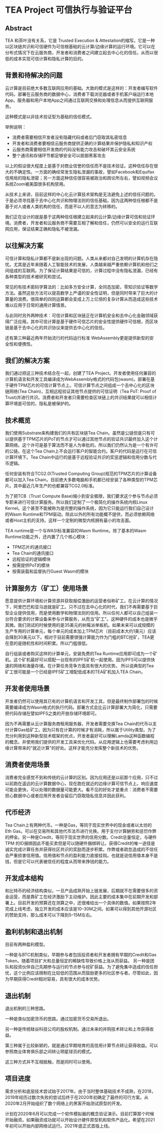 # TEA Project 可信执行与验证平台

## Abstract

TEA 和茶叶没有关系，它是 Trusted Execution & Attestation的缩写。它是一种以区块链共识和可信硬件为可信根基础的云计算/边缘计算的运行环境。它可以在分布式情况下在云服务商，开发者和消费者之间建立起去中心化的信任。从而以很低的成本实现可信计算和隐私计算的目的。

## 背景和待解决的问题

云计算是目前绝大多数互联网应用的基础。大致的模式是这样的：开发者编写软件代码，部署在云服务商的数据中心，消费者下载浏览器或者手机客户端运行本地App。服务器和用户本地App之间通过互联网交换和处理信息从而提供互联网服务。

这种模式是以非技术验证型为基础的信任模式。

举例说明：
- 消费者需要相信开发者没有隐藏代码或者后门窃取其私密信息
- 开发者和消费者要相信云服务商提供正确的计算结果并保护隐私和知识产权
- 云服务商需要相信开发商的代码没有能力攻击和破坏其云安全系统
- 整个通讯和存储环节都足够安全可以抵御黑客攻击

以上的假设很大程度上是基于对商业信誉的信任而不是技术验证。这种信任存在很大的不确定性。一方面的确经常发生隐私泄漏的事故，譬如Facebook和Equifax信用局的隐私泄密；另一方面这种信任很容易被政治和舆论所左右，譬如视频会议系统Zoom被美国很多机构禁用。

从技术上来讲，目前这样的中心化云计算技术架构是无法避免上述的信任问题的。于是必须寻找基于去中心化共识和物理法则的信任基础。因为这两种信任根都不是基于对人或者人类机构的信任，而是不以人的意志为转移的。

我们正在设计的就是基于这两种信任根建立起来的云计算/边缘计算可信和验证环境。消费者，开发者和云服务商不需要互相了解和信任，仍然可以安全的运行互联网应用，保证结果正确和隐私不被泄漏。

## 以往解决方案

可信计算和隐私计算都不是新出现的问题。人类从来都对自己发明的计算机存在隐忧。尤其是近年来随着人工智能技术的发展，人类越来越严重依赖计算机和他们之间组成的互联网。为了保证计算结果是可信的，计算过程中没有隐私泄漏，已经有各种类型的技术被研究和尝试。

常见的有技术密码学算法的：比如多方安全计算，全同态加密，零知识验证等数学方法。虽然这些方法可以提高数学上严谨的安全性证明，但是同时带来了巨大的计算量的浪费。很简单的四则运算都会变成上万上亿倍的复杂计算从而造成这些技术难以应用于日常的通用计算情景。

与此同时另外两种技术：可信计算和区块链正在计算机安全和去中心化金融领域获得广泛应用。其中可信计算是基于硬件可信芯片的安全性提供硬件可信根，而区块链是基于去中心化的共识协议来提供去中心化的信任。

还有第三种最近两年开始流行的代码运行标准 WebAssembly更是提供新型的安全性和便携性。

## 我们的解决方案

我们通过把这三种技术结合在一起，创建了TEA Project。开发者使用任何兼容的计算机语言和开发工具编译成为WebAssembly格式的代码包(wasm)。部署在基于硬件TPM芯片的可信计算节点上。可信计算节点之间组成一个去中心化的区块链网络(Tea Chain)，互相远程验证其他节点提供的可信证明（Tea PoT: Proof of Trust)并进行共识。消费者和开发者只需要检查区块链上的共识结果就可以相信计算环境是可信的，隐私是被保护的。

## 技术概览

我们使用Substrate来构建我们的共有区块链Tea Chain。虽然是公链但是只有可以提供基于TPM芯片的PoT的节点才可以通过其他节点的验证共识最终加入这个计算网络。这个许可是基于算法而不是人为审批的。所以我们仍然认为是一个有许可的公链。在这个Tea Chain上不会运行客户的智能合约。客户的代码是运行在可信计算环境下。Tea Chain中运行的是基于远程验证共识的奖惩逻辑和信用分数与代币逻辑。

任何安装有符合TCG2.0(Trusted Computing Group)规范的TPM芯片的计算设备都可以加入Tea Chain。目前绝大多数电脑和手机都已经安装了各种类型的TPM芯片。其中最近几年生产的也都兼容TCG2.0标准。

为了把TCB（Trust Compute Base)缩小到安全极限，我们要求这个参与节点必须专职来进行可信计算服务。所以我们定制了一个极简化的操作系统内核Linux Kernel。这个甚至不能被称为是完整的操作系统，因为它只能运行我们自己设计的Wasm Runtime和TPM驱动。除此以外的所有功能概不提供，而必须依赖网络或者Host主机的支持。这样一个定制的微型内核拥有最小的攻击面。

TEA runtime是一个与WASI标准兼容的Wasm Runtime。除了基本的Wasm Runtime功能之外，还内置了几个核心模块：
- TPM芯片的通讯接口
- Tea Chain的通讯接口
- 远程验证的逻辑模块
- 按需提供PoT的模块
- 按需装载和监督执行Guest Wasm的模块

## 计算服务方（矿工）使用场景

愿意提供计算环境和计算资源并获取报偿激励的运营者俗称矿工。在云计算的情况下，阿里巴巴和亚马逊就是矿工。只不过在去中心化的时代，我们不再需要基于巨型企业提供信用，而是使用数学和物理法则的信用。所以任何人都可以自己组装一台符合要求的计算设备来参与计算服务，从而当"矿工"。这种硬件的成本也是微乎其微。我们测试的时候使用的是35美元的树莓派单板机。如果未来可以成规模的生产专用的计算单元，每个单元的成本加上TPM芯片（目前成本大约1美元）应该会降到30美元以下。相对于目前需要很强计算能力作为门槛的BTC挖矿，TEA更在意的是随机性和时间积累。所以门槛很低。

自行组装或者购买这样的计算单元，安装免费的Tea Runtime应用即可成为一个矿机。这个矿机最好可以搭配一台现有的IPFS矿机一起使用。因为IPFS可以提供快速的网络和海量存储。在计算任务竞争方面具有很大的优势。 所以说典型的Tea矿工很可能是一个已经是IPFS矿工增配低成本的TEA矿机加入TEA Chain。

## 开发者使用场景

开发者仍然可以使用其已有的计算机语言和开发工具，但是最终制作部署包的时候需要编译成为Wasm格式的执行代码。部署方式会比云计算部署大为简化，只需要把代码存储在譬如IPFS之类的开放存储环境即可。

因为不再需要从云计算服务商租用服务器，开发者需要兑换Tea Chain的代币以支付计算Gas给矿工。因为只有在计算的时候才有消耗，所以属于Utility类型。为了充分利用到这种新型技术框架的优点，开发者最好可以理解Lamda这种函数编程的概念。并使用我们提供的开发工具来优化代码。从应用逻辑上也需要考虑利用边缘计算带来的"就近计算"的好处。这样才能充分发挥整个新技术的优势。

## 消费者使用场景

消费者完全感觉不到和传统的云计算的区别。因为应用还是以前那个应用，只不过以前跑在遥远的云计算数据中心，现在跑在就近的边缘计算可信节点上。响应速度可能会更快，可以处理的数据量可能更大。看不见的好处才是重点：消费者不需要担心数据中心或者应用开发者会留后门窃取隐私信息并因此获利。

## 代币经济

Tea Chain上有两种代币。一种是Gas，等同于现实世界中的现金或者以太坊的Eth Gas。可以在交易所和其他代币法币进行兑换。用于支付计算酬劳和惩罚作弊的押金。另一种是Credit，等同于现实世界的信用分数。Credit总量恒定，与硬件TPM 的ID捆绑因此不能买卖但是可以随硬件捆绑转让。获得Credit的唯一途径是诚实完成计算任务并获得社区共识的奖励而逐步积累。作弊或者疏忽造成的不信任会严重损害信用值。信用值和节点的盈利能力直接挂钩。也就是说信用值本身不是钱，但是它可以代表被信任的程度从而带来挣钱的能力。

## 开发成本结构

和比特币的经济结构类似，一旦产品成熟开始上链发展，后期就不在需要很多的资金运营，而是靠矿工在经济激励下主动维护。因此主要的成本集中在前期开发和部署上。目前开发的预算还在测算之中，还很难给出一个具体的数值。如果按照2年完成上线考虑，独立开发的成本应该是10–30M之间。如果可以得到其他开源社区的赞助支持，那么成本可以下降到5–15M左右。

## 盈利机制和退出机制

目前有两种盈利模型。

一种是与BTC机制类似，早期参与者包括投资者和开发者拥有早期的Credit和Gas Token。随着项目扩大和总量恒定的稀缺性导致价格上涨从而获益。
另一种是团队和投资伙伴自己先期参与运行的节点参与挖矿获益。为了避免集中造成的信任担忧，这个比例应该限制在比较低的范围从而鼓励更多的社区参与者。尽管如此，因为早期获得Credit相对容易，具有很大的成本优势。

## 退出机制

退出机制的三种思路。

一种是类似加密货币的思路。通过加密货币交易所退出。

另一种是传统硅谷科技公司的股权机制。通过未来的并购技术转让和上市获得收益。

第三种属于比较新颖的，就是通过早期培育的高信用计算节点转让获得收益。可以参照商业体育俱乐部之间转让明星球员的模式。

这三种方式并不互相抵触，而是同时可以使用。

## 项目进度

需求分析和底层技术尝试始于2017年。由于当时整体基础技术不成熟，在2018，2019年经历过数次失败的尝试后终于在2020年初确定了最终的可行方案。从2020年2月开始组织了数个网络上的黑客开始测试原型的开发。

计划在2020年6月可以完成一个软件模拟器的概念验证演示。目前打算那个时候开始融资。如果融资成功就可以开始设计硬件原型机和软件产品化。希望在2021年初可以开始内部网络试运行。2021年底正式首版上线。
